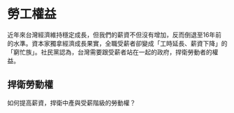 # 勞工權益

近年來台灣經濟維持穩定成長，但我們的薪資不但沒有增加，反而倒退至16年前的水準。資本家獨拿經濟成長果實，全職受薪者卻變成「工時延長、薪資下降」的「窮忙族」。社民黨認為，台灣需要跟受薪者站在一起的政府，捍衛勞動者的權益。

## 捍衛勞動權

如何提高薪資，捍衛中產與受薪階級的勞動權？
